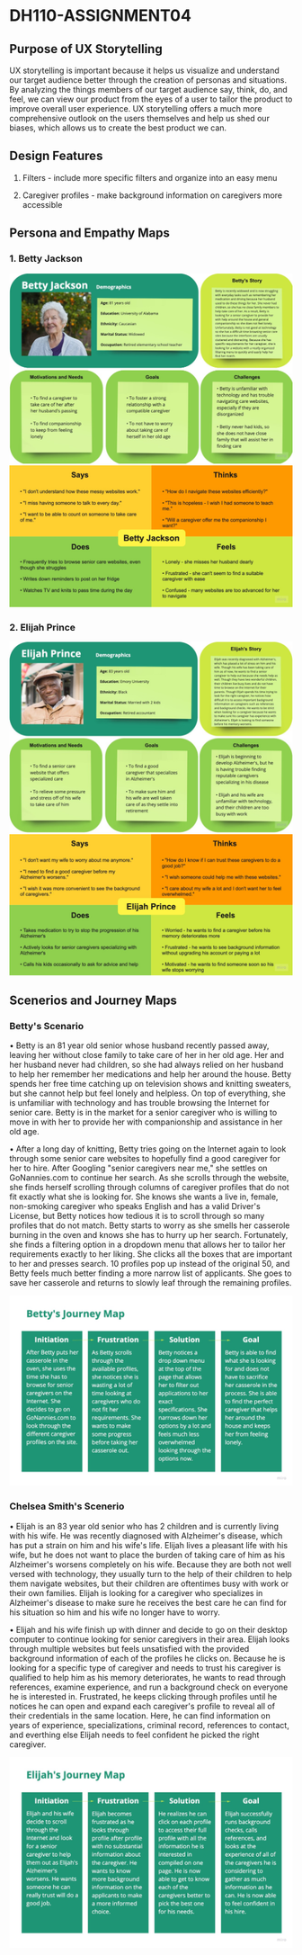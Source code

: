 # DH110-ASSIGNMENT04
## Purpose of UX Storytelling
UX storytelling is important because it helps us visualize and understand our target audience better through the creation of personas and situations. By analyzing the things members of our target audience say, think, do, and feel, we can view our product from the eyes of a user to tailor the product to improve overall user experience. UX storytelling offers a much more comprehensive outlook on the users themselves and help us shed our biases, which allows us to create the best product we can.


## Design Features
1. Filters - include more specific filters and organize into an easy menu

2. Caregiver profiles - make background information on caregivers more accessible


## Persona and Empathy Maps
### 1. Betty Jackson
![Betty_Jackson_Persona](BettyJacksonPersona1.jpg)
![Betty_Jackson_Empathy_Map](BettyJacksonEmpathyMap.jpg)

### 2. Elijah Prince
![Elijah_Prince_Persona](ElijahPrincePersona.jpg)
![Elijah_Prince_Empathy_Map](ElijahPrinceEmpathyMap.jpg)


## Scenerios and Journey Maps
### Betty's Scenario
• Betty is an 81 year old senior whose husband recently passed away, leaving her without close family to take care of her in her old age. Her and her husband never had children, so she had always relied on her husband to help her remember her medications and help her around the house. Betty spends her free time catching up on television shows and knitting sweaters, but she cannot help but feel lonely and helpless. On top of everything, she is unfamiliar with technology and has trouble browsing the Internet for senior care. Betty is in the market for a senior caregiver who is willing to move in with her to provide her with companionship and assistance in her old age. 

• After a long day of knitting, Betty tries going on the Internet again to look through some senior care websites to hopefully find a good caregiver for her to hire. After Googling "senior caregivers near me," she settles on GoNannies.com to continue her search. As she scrolls through the website, she finds herself scrolling through columns of caregiver profiles that do not fit exactly what she is looking for. She knows she wants a live in, female, non-smoking caregiver who speaks English and has a valid Driver's License, but Betty notices how tedious it is to scroll through so many profiles that do not match. Betty starts to worry as she smells her casserole burning in the oven and knows she has to hurry up her search. Fortunately, she finds a filtering option in a dropdown menu that allows her to tailor her requirements exactly to her liking. She clicks all the boxes that are important to her and presses search. 10 profiles pop up instead of the original 50, and Betty feels much better finding a more narrow list of applicants. She goes to save her casserole and returns to slowly leaf through the remaining profiles.

![Betty_Jackson_Journey_Map](BettyJacksonJourneyMap.jpg)

### Chelsea Smith's Scenerio
• Elijah is an 83 year old senior who has 2 children and is currently living with his wife. He was recently diagnosed with Alzheimer's disease, which has put a strain on him and his wife's life. Elijah lives a pleasant life with his wife, but he does not want to place the burden of taking care of him as his Alzheimer's worsens completely on his wife. Because they are both not well versed with technology, they usually turn to the help of their children to help them navigate websites, but their children are oftentimes busy with work or their own families. Elijah is looking for a caregiver who specializes in Alzheimer's disease to make sure he receives the best care he can find for his situation so him and his wife no longer have to worry.

• Elijah and his wife finish up with dinner and decide to go on their desktop computer to continue looking for senior caregivers in their area. Elijah looks through multiple websites but feels unsatisfied with the provided background information of each of the profiles he clicks on. Because he is looking for a specific type of caregiver and needs to trust his caregiver is qualified to help him as his memory deteriorates, he wants to read through references, examine experience, and run a background check on everyone he is interested in. Frustrated, he keeps clicking through profiles until he notices he can open and expand each caregiver's profile to reveal all of their credentials in the same location. Here, he can find information on years of experience, specializations, criminal record, references to contact, and everthing else Elijah needs to feel confident he picked the right caregiver.

![Elijah_Prince_Journey_Map](ElijahPrinceJourneyMap.jpg)
